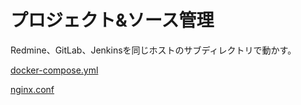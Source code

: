 # プロジェクト&ソース管理
Redmine、GitLab、Jenkinsを同じホストのサブディレクトリで動かす。  

[docker-compose.yml](https://gist.github.com/roy-n-roy/ca464ea870a5c41a4e0990070c8ff4a2#file-docker-compose-yml)
<script src="https://gist.github.com/roy-n-roy/ca464ea870a5c41a4e0990070c8ff4a2.js?file=docker-compose.yml"></script>

[nginx.conf](https://gist.github.com/roy-n-roy/ca464ea870a5c41a4e0990070c8ff4a2#file-nginx-conf)
<script src="https://gist.github.com/roy-n-roy/ca464ea870a5c41a4e0990070c8ff4a2.js?file=nginx.conf"></script>